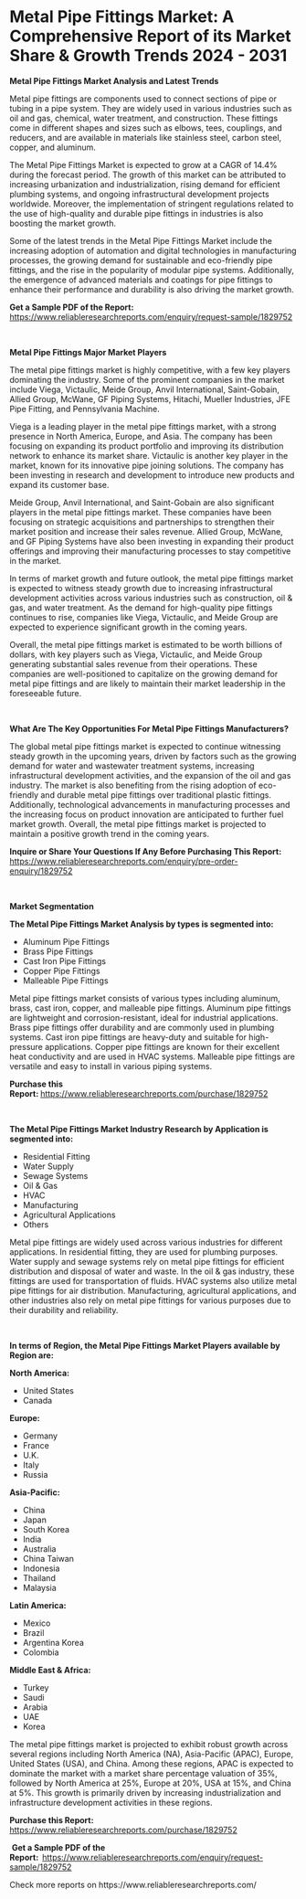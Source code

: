 <p><h1>Metal Pipe Fittings Market: A Comprehensive Report of its Market Share & Growth Trends 2024 - 2031</h1></p><p><strong>Metal Pipe Fittings Market Analysis and Latest Trends</strong></p>
<p><p>Metal pipe fittings are components used to connect sections of pipe or tubing in a pipe system. They are widely used in various industries such as oil and gas, chemical, water treatment, and construction. These fittings come in different shapes and sizes such as elbows, tees, couplings, and reducers, and are available in materials like stainless steel, carbon steel, copper, and aluminum.</p><p>The Metal Pipe Fittings Market is expected to grow at a CAGR of 14.4% during the forecast period. The growth of this market can be attributed to increasing urbanization and industrialization, rising demand for efficient plumbing systems, and ongoing infrastructural development projects worldwide. Moreover, the implementation of stringent regulations related to the use of high-quality and durable pipe fittings in industries is also boosting the market growth.</p><p>Some of the latest trends in the Metal Pipe Fittings Market include the increasing adoption of automation and digital technologies in manufacturing processes, the growing demand for sustainable and eco-friendly pipe fittings, and the rise in the popularity of modular pipe systems. Additionally, the emergence of advanced materials and coatings for pipe fittings to enhance their performance and durability is also driving the market growth.</p></p>
<p><strong>Get a Sample PDF of the Report:&nbsp;</strong> <a href="https://www.reliableresearchreports.com/enquiry/request-sample/1829752">https://www.reliableresearchreports.com/enquiry/request-sample/1829752</a></p>
<p>&nbsp;</p>
<p><strong>Metal Pipe Fittings Major Market Players</strong></p>
<p><p>The metal pipe fittings market is highly competitive, with a few key players dominating the industry. Some of the prominent companies in the market include Viega, Victaulic, Meide Group, Anvil International, Saint-Gobain, Allied Group, McWane, GF Piping Systems, Hitachi, Mueller Industries, JFE Pipe Fitting, and Pennsylvania Machine.</p><p>Viega is a leading player in the metal pipe fittings market, with a strong presence in North America, Europe, and Asia. The company has been focusing on expanding its product portfolio and improving its distribution network to enhance its market share. Victaulic is another key player in the market, known for its innovative pipe joining solutions. The company has been investing in research and development to introduce new products and expand its customer base.</p><p>Meide Group, Anvil International, and Saint-Gobain are also significant players in the metal pipe fittings market. These companies have been focusing on strategic acquisitions and partnerships to strengthen their market position and increase their sales revenue. Allied Group, McWane, and GF Piping Systems have also been investing in expanding their product offerings and improving their manufacturing processes to stay competitive in the market.</p><p>In terms of market growth and future outlook, the metal pipe fittings market is expected to witness steady growth due to increasing infrastructural development activities across various industries such as construction, oil & gas, and water treatment. As the demand for high-quality pipe fittings continues to rise, companies like Viega, Victaulic, and Meide Group are expected to experience significant growth in the coming years.</p><p>Overall, the metal pipe fittings market is estimated to be worth billions of dollars, with key players such as Viega, Victaulic, and Meide Group generating substantial sales revenue from their operations. These companies are well-positioned to capitalize on the growing demand for metal pipe fittings and are likely to maintain their market leadership in the foreseeable future.</p></p>
<p>&nbsp;</p>
<p><strong>What Are The Key Opportunities For Metal Pipe Fittings Manufacturers?</strong></p>
<p><p>The global metal pipe fittings market is expected to continue witnessing steady growth in the upcoming years, driven by factors such as the growing demand for water and wastewater treatment systems, increasing infrastructural development activities, and the expansion of the oil and gas industry. The market is also benefiting from the rising adoption of eco-friendly and durable metal pipe fittings over traditional plastic fittings. Additionally, technological advancements in manufacturing processes and the increasing focus on product innovation are anticipated to further fuel market growth. Overall, the metal pipe fittings market is projected to maintain a positive growth trend in the coming years.</p></p>
<p><strong>Inquire or Share Your Questions If Any Before Purchasing This Report:</strong> <a href="https://www.reliableresearchreports.com/enquiry/pre-order-enquiry/1829752">https://www.reliableresearchreports.com/enquiry/pre-order-enquiry/1829752</a></p>
<p>&nbsp;</p>
<p><strong>Market Segmentation</strong></p>
<p><strong>The Metal Pipe Fittings Market Analysis by types is segmented into:</strong></p>
<p><ul><li>Aluminum Pipe Fittings</li><li>Brass Pipe Fittings</li><li>Cast Iron Pipe Fittings</li><li>Copper Pipe Fittings</li><li>Malleable Pipe Fittings</li></ul></p>
<p><p>Metal pipe fittings market consists of various types including aluminum, brass, cast iron, copper, and malleable pipe fittings. Aluminum pipe fittings are lightweight and corrosion-resistant, ideal for industrial applications. Brass pipe fittings offer durability and are commonly used in plumbing systems. Cast iron pipe fittings are heavy-duty and suitable for high-pressure applications. Copper pipe fittings are known for their excellent heat conductivity and are used in HVAC systems. Malleable pipe fittings are versatile and easy to install in various piping systems.</p></p>
<p><strong>Purchase this Report:&nbsp;</strong><a href="https://www.reliableresearchreports.com/purchase/1829752">https://www.reliableresearchreports.com/purchase/1829752</a></p>
<p>&nbsp;</p>
<p><strong>The Metal Pipe Fittings Market Industry Research by Application is segmented into:</strong></p>
<p><ul><li>Residential Fitting</li><li>Water Supply</li><li>Sewage Systems</li><li>Oil & Gas</li><li>HVAC</li><li>Manufacturing</li><li>Agricultural Applications</li><li>Others</li></ul></p>
<p><p>Metal pipe fittings are widely used across various industries for different applications. In residential fitting, they are used for plumbing purposes. Water supply and sewage systems rely on metal pipe fittings for efficient distribution and disposal of water and waste. In the oil & gas industry, these fittings are used for transportation of fluids. HVAC systems also utilize metal pipe fittings for air distribution. Manufacturing, agricultural applications, and other industries also rely on metal pipe fittings for various purposes due to their durability and reliability.</p></p>
<p>&nbsp;</p>
<p><strong>In terms of Region, the Metal Pipe Fittings Market Players available by Region are:</strong></p>
<p>
    <p> <strong> North America: </strong>
        <ul>
            <li>United States</li>
            <li>Canada</li>
        </ul>
        </p> 
    <p> <strong> Europe: </strong>
        <ul>
            <li>Germany</li>
            <li>France</li>
            <li>U.K.</li>
            <li>Italy</li>
            <li>Russia</li>
        </ul>
        </p> 
    <p> <strong> Asia-Pacific: </strong>
        <ul>
            <li>China</li>
            <li>Japan</li>
            <li>South Korea</li>
            <li>India</li>
            <li>Australia</li>
            <li>China Taiwan</li>
            <li>Indonesia</li>
            <li>Thailand</li>
            <li>Malaysia</li>
        </ul>
        </p> 
    <p> <strong> Latin America: </strong>
        <ul>
            <li>Mexico</li>
            <li>Brazil</li>
            <li>Argentina Korea</li>
            <li>Colombia</li>
        </ul>
        </p> 
    <p> <strong> Middle East & Africa: </strong>
        <ul>
            <li>Turkey</li>
            <li>Saudi</li>
            <li>Arabia</li>
            <li>UAE</li>
            <li>Korea</li>
        </ul>
    </p>
    </p>
<p><p>The metal pipe fittings market is projected to exhibit robust growth across several regions including North America (NA), Asia-Pacific (APAC), Europe, United States (USA), and China. Among these regions, APAC is expected to dominate the market with a market share percentage valuation of 35%, followed by North America at 25%, Europe at 20%, USA at 15%, and China at 5%. This growth is primarily driven by increasing industrialization and infrastructure development activities in these regions.</p></p>
<p><strong>Purchase this Report: </strong><a href="https://www.reliableresearchreports.com/purchase/1829752">https://www.reliableresearchreports.com/purchase/1829752</a></p>
<p>&nbsp;<strong>Get a Sample PDF of the Report:&nbsp;&nbsp;</strong><a href="https://www.reliableresearchreports.com/enquiry/request-sample/1829752">https://www.reliableresearchreports.com/enquiry/request-sample/1829752</a></p>
<p><strong></strong></p>
<p>Check more reports on https://www.reliableresearchreports.com/</p>
